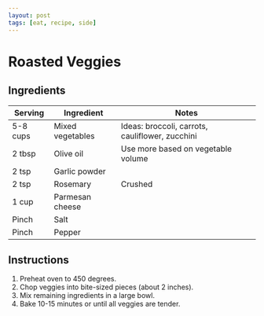 ```yaml
---
layout: post
tags: [eat, recipe, side]
---
```


# Roasted Veggies

## Ingredients

| Serving | Ingredient | Notes |
|-|-|-|
| 5-8 cups | Mixed vegetables | Ideas: broccoli, carrots, cauliflower, zucchini |
| 2 tbsp | Olive oil | Use more based on vegetable volume |
| 2 tsp | Garlic powder |  |
| 2 tsp | Rosemary | Crushed |
| 1 cup | Parmesan cheese |  |
| Pinch | Salt |  |
| Pinch | Pepper |  |

## Instructions

1. Preheat oven to 450 degrees.
1. Chop veggies into bite-sized pieces (about 2 inches).
1. Mix remaining ingredients in a large bowl.
1. Bake 10-15 minutes or until all veggies are tender.